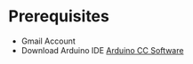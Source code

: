 # Prerequisites

- Gmail Account
- Download Arduino IDE [Arduino CC Software](https://www.arduino.cc/en/Main/Software)

